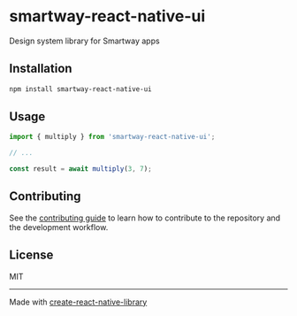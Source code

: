 # smartway-react-native-ui

Design system library for Smartway apps

## Installation

```sh
npm install smartway-react-native-ui
```

## Usage

```js
import { multiply } from 'smartway-react-native-ui';

// ...

const result = await multiply(3, 7);
```

## Contributing

See the [contributing guide](CONTRIBUTING.md) to learn how to contribute to the repository and the development workflow.

## License

MIT

---

Made with [create-react-native-library](https://github.com/callstack/react-native-builder-bob)
